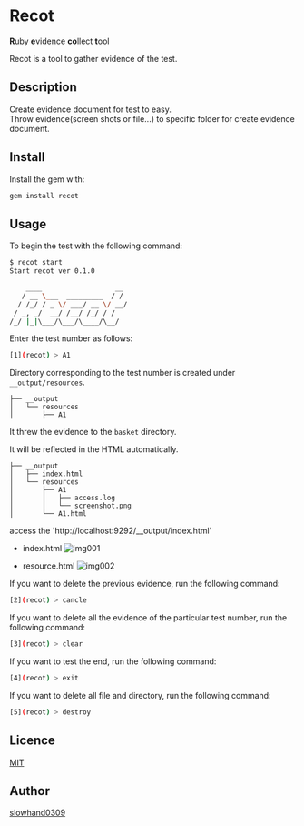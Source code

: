 # Recot

**R**uby **e**vidence **co**llect **t**ool<br>

Recot is a tool to gather evidence of the test.

## Description
Create evidence document for test to easy.<br>
Throw evidence(screen shots or file...) to specific folder for create evidence document.

## Install

Install the gem with:

```sh
gem install recot
```
## Usage

To begin the test with the following command:

```sh
$ recot start
Start recot ver 0.1.0

    ____                  __
   / __ \___  _________  / /
  / /_/ / _ \/ ___/ __ \/ __/
 / _, _/  __/ /__/ /_/ / /
/_/ |_|\___/\___/\____/\__/
```

Enter the test number as follows:

```sh
[1](recot) > A1
```

Directory corresponding to the test number is created under `__output/resources`.

```
├── __output
│   └── resources
│       ├── A1
```

It threw the evidence to the `basket` directory.

It will be reflected in the HTML automatically.

```
├── __output
│   ├── index.html
│   └── resources
│       ├── A1
│       │   ├── access.log
│       │   └── screenshot.png
│       └── A1.html
```

access the 'http://localhost:9292/__output/index.html'

* index.html
![img001](http://slowhand0309.github.io/images/recot/index_html.png)

* resource.html
![img002](http://slowhand0309.github.io/images/recot/resource_html.png)

If you want to delete the previous evidence, run the following command:

```sh
[2](recot) > cancle
```

If you want to delete all the evidence of the particular test number, run the following command:

```sh
[3](recot) > clear
```

If you want to test the end, run the following command:

```sh
[4](recot) > exit
```

If you want to delete all file and directory,
run the following command:

```sh
[5](recot) > destroy
```

## Licence

[MIT](https://github.com/tcnksm/tool/blob/master/LICENCE)

## Author

[slowhand0309](https://github.com/Slowhand0309)
